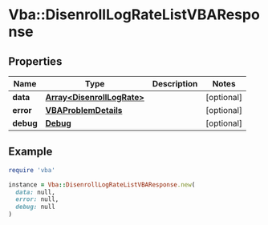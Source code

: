 # Vba::DisenrollLogRateListVBAResponse

## Properties

| Name | Type | Description | Notes |
| ---- | ---- | ----------- | ----- |
| **data** | [**Array&lt;DisenrollLogRate&gt;**](DisenrollLogRate.md) |  | [optional] |
| **error** | [**VBAProblemDetails**](VBAProblemDetails.md) |  | [optional] |
| **debug** | [**Debug**](Debug.md) |  | [optional] |

## Example

```ruby
require 'vba'

instance = Vba::DisenrollLogRateListVBAResponse.new(
  data: null,
  error: null,
  debug: null
)
```

